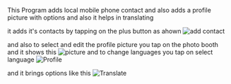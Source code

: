 This Program adds local mobile phone contact and also adds a profile picture with options and also it helps in translating

it adds it's contacts by tapping on the plus button as ahown ![add contact](https://github.com/rutagi/mobile_assignment4_byron_24707/assets/72490055/8c65657b-5c66-4b8d-a6fd-c5c9d41f97ff)

and also to select and edit the profile picture you tap on the photo booth and it shows this ![picture](https://github.com/rutagi/mobile_assignment4_byron_24707/assets/72490055/7ce6adad-4b33-4f48-99b1-9da61d86bc10)
and to change languages you tap on select language ![Profile](https://github.com/rutagi/mobile_assignment4_byron_24707/assets/72490055/94dbaeb0-454c-4a9e-b866-b6de874ad4d7)

and it brings options like this ![Translate](https://github.com/rutagi/mobile_assignment4_byron_24707/assets/72490055/31d98f8c-a8bf-4898-9b6f-9585eeea3c85)


